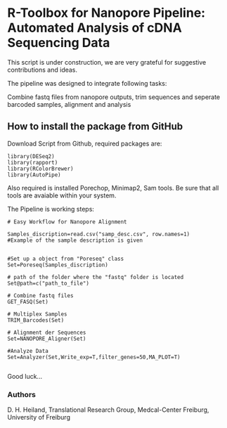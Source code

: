 # R-Toolbox for Nanopore Pipeline: Automated Analysis of cDNA Sequencing Data


This script is under construction, we are very grateful for suggestive contributions and ideas.

The pipeline was designed to integrate following tasks:

Combine fastq files from nanopore outputs, trim sequences and seperate barcoded samples, alignment and analysis



## How to install the package from GitHub

Download Script from Github, required packages are:
```
library(DESeq2)
library(rapport)
library(RColorBrewer)
library(AutoPipe)
```
Also required is installed Porechop, Minimap2, Sam tools. Be sure that all tools are avaiable within your system.

The Pipeline is working steps:

```
# Easy Workflow for Nanopore Alignment

Samples_discription=read.csv("samp_desc.csv", row.names=1)
#Example of the sample description is given


#Set up a object from "Poreseq" class
Set=Poreseq(Samples_discription)

# path of the folder where the "fastq" folder is located
Set@path=c("path_to_file")

# Combine fastq files
GET_FASQ(Set)

# Multiplex Samples
TRIM_Barcodes(Set)

# Alignment der Sequences
Set=NANOPORE_Aligner(Set)

#Analyze Data
Set=Analyzer(Set,Write_exp=T,filter_genes=50,MA_PLOT=T)


```

Good luck...





### Authors

D. H. Heiland, Translational Research Group, Medcal-Center Freiburg, University of Freiburg

